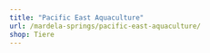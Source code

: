 ```yaml
---
title: "Pacific East Aquaculture"
url: /mardela-springs/pacific-east-aquaculture/
shop: Tiere
---
```

